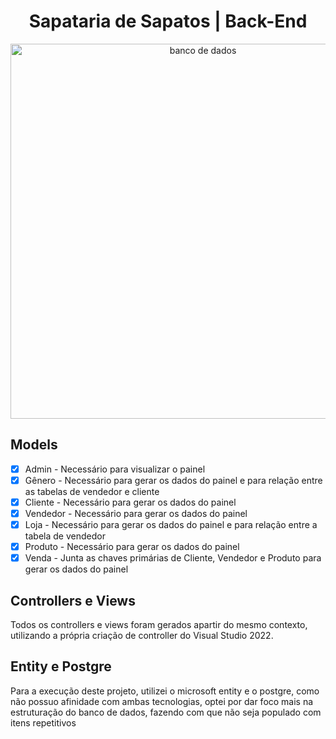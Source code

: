 <h1 align="center">Sapataria de Sapatos | Back-End</h1>
<p align="center"><img src="https://refinariadedados.com.br/wp-content/uploads/2019/10/timser.gif" alt="banco de dados" width="600px" /></p>

## Models

- [x] Admin - Necessário para visualizar o painel
- [x] Gênero - Necessário para gerar os dados do painel e para relação entre as tabelas de vendedor e cliente
- [x] Cliente - Necessário para gerar os dados do painel
- [x] Vendedor - Necessário para gerar os dados do painel
- [x] Loja - Necessário para gerar os dados do painel e para relação entre a tabela de vendedor
- [x] Produto - Necessário para gerar os dados do painel
- [x] Venda - Junta as chaves primárias de Cliente, Vendedor e Produto para gerar os dados do painel

## Controllers e Views

Todos os controllers e views foram gerados apartir do mesmo contexto, utilizando a própria criação de controller do Visual Studio 2022.

## Entity e Postgre

Para a execução deste projeto, utilizei o microsoft entity e o postgre, como não possuo afinidade com ambas tecnologias, optei por dar foco mais na estruturação do banco de dados, fazendo com que não seja populado com itens repetitivos
